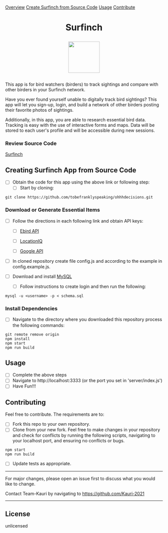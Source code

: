 
[Overview](#surfinch)
[Create Surfinch from Source Code](#creating-surfinch-app-from-source-code)
[Usage](#usage)
[Contribute](#contributing)



# <p align="center"> Surfinch </p>  <p align="center"><img src="https://i.imgur.com/6pDMm0T.png"  width="100"  height="auto"></p>


This app is for bird watchers (birders) to track sightings and compare with other birders in your Surfinch network.

Have you ever found yourself unable to digitally track bird sightings? This app will let you sign-up, login, and build a network of other birders posting their favorite photos of sightings.

Additionally, in this app, you are able to research essential bird data. Tracking is easy with the use of interactive forms and maps. Data will be stored to each user's profile and will be accessible during new sessions.

  ### Review Source Code
  [Surfinch](https://github.com/Kauri-2021/Surfinch)

## Creating Surfinch App from Source Code

- [ ] Obtain the code for this app using the above link or following step:
	- [ ] Start by cloning:
```
git clone https://github.com/tobefranklyspeaking/ohhhdecisions.git
```


### Download or Generate Essential Items

- [ ] Follow the directions in each following link and obtain API keys:

	- [ ] [Ebird API](https://documenter.getpostman.com/view/664302/S1ENwy59)

	- [ ] [LocationIQ](https://us1.locationiq.com/)

	- [ ] [Google API](https://developers.google.com/identity/protocols/oauth2)

- [ ] In cloned repository create file config.js and according to the example in config.example.js.

- [ ] Download and install [MySQL](https://www.mysql.com/downloads/)
	- [ ] Follow instructions to create login and then run the following:

```
mysql -u <username> -p < schema.sql
```

### Install Dependencies

- [ ] Navigate to the directory where you downloaded this repository process the following commands:

```
git remote remove origin
npm install
npm start
npm run build
```

## Usage
- [ ] Complete the above steps
- [ ] Navigate to http://localhost:3333 (or the port you set in 'server/index.js')
- [ ] Have Fun!!!

## Contributing

Feel free to contribute. The requirements are to:
- [ ] Fork this repo to your own repository.
- [ ] Clone from your new fork.
Feel free to make changes in your repository and check for conflicts by running the following scripts, navigating to your localhost port, and ensuring no conflicts or bugs.

```
npm start
npm run build
```
- [ ] Update tests as appropriate.

---
For major changes, please open an issue first to discuss what you would like to change.

Contact Team-Kauri by navigating to https://github.com/Kauri-2021

---

## License

unlicensed